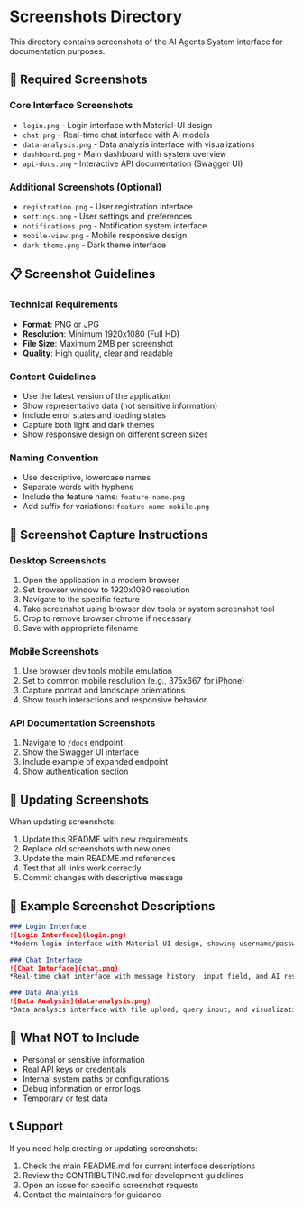 # Screenshots Directory

This directory contains screenshots of the AI Agents System interface for documentation purposes.

## 📸 Required Screenshots

### Core Interface Screenshots
- `login.png` - Login interface with Material-UI design
- `chat.png` - Real-time chat interface with AI models
- `data-analysis.png` - Data analysis interface with visualizations
- `dashboard.png` - Main dashboard with system overview
- `api-docs.png` - Interactive API documentation (Swagger UI)

### Additional Screenshots (Optional)
- `registration.png` - User registration interface
- `settings.png` - User settings and preferences
- `notifications.png` - Notification system interface
- `mobile-view.png` - Mobile responsive design
- `dark-theme.png` - Dark theme interface

## 📋 Screenshot Guidelines

### Technical Requirements
- **Format**: PNG or JPG
- **Resolution**: Minimum 1920x1080 (Full HD)
- **File Size**: Maximum 2MB per screenshot
- **Quality**: High quality, clear and readable

### Content Guidelines
- Use the latest version of the application
- Show representative data (not sensitive information)
- Include error states and loading states
- Capture both light and dark themes
- Show responsive design on different screen sizes

### Naming Convention
- Use descriptive, lowercase names
- Separate words with hyphens
- Include the feature name: `feature-name.png`
- Add suffix for variations: `feature-name-mobile.png`

## 🎨 Screenshot Capture Instructions

### Desktop Screenshots
1. Open the application in a modern browser
2. Set browser window to 1920x1080 resolution
3. Navigate to the specific feature
4. Take screenshot using browser dev tools or system screenshot tool
5. Crop to remove browser chrome if necessary
6. Save with appropriate filename

### Mobile Screenshots
1. Use browser dev tools mobile emulation
2. Set to common mobile resolution (e.g., 375x667 for iPhone)
3. Capture portrait and landscape orientations
4. Show touch interactions and responsive behavior

### API Documentation Screenshots
1. Navigate to `/docs` endpoint
2. Show the Swagger UI interface
3. Include example of expanded endpoint
4. Show authentication section

## 🔄 Updating Screenshots

When updating screenshots:
1. Update this README with new requirements
2. Replace old screenshots with new ones
3. Update the main README.md references
4. Test that all links work correctly
5. Commit changes with descriptive message

## 📝 Example Screenshot Descriptions

```markdown
### Login Interface
![Login Interface](login.png)
*Modern login interface with Material-UI design, showing username/password fields and login button*

### Chat Interface
![Chat Interface](chat.png)
*Real-time chat interface with message history, input field, and AI response indicators*

### Data Analysis
![Data Analysis](data-analysis.png)
*Data analysis interface with file upload, query input, and visualization results*
```

## 🚫 What NOT to Include

- Personal or sensitive information
- Real API keys or credentials
- Internal system paths or configurations
- Debug information or error logs
- Temporary or test data

## 📞 Support

If you need help creating or updating screenshots:
1. Check the main README.md for current interface descriptions
2. Review the CONTRIBUTING.md for development guidelines
3. Open an issue for specific screenshot requests
4. Contact the maintainers for guidance 